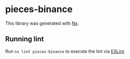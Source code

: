 # pieces-binance

This library was generated with [Nx](https://nx.dev).

## Running lint

Run `nx lint pieces-binance` to execute the lint via [ESLint](https://eslint.org/).

